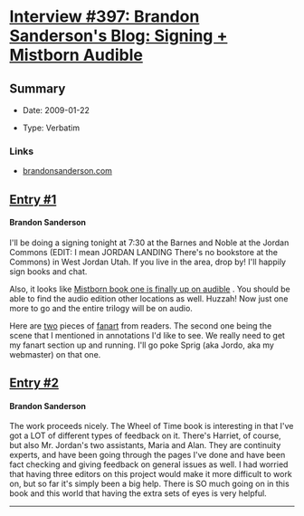 # [Interview #397: Brandon Sanderson's Blog: Signing + Mistborn Audible](https://www.theoryland.com/intvmain.php?i=397)

## Summary

- Date: 2009-01-22

- Type: Verbatim

### Links

- [brandonsanderson.com](http://www.brandonsanderson.com/blog/752/Signing--Mistborn-Audible)


## [Entry #1](https://www.theoryland.com/intvmain.php?i=397#1)

#### Brandon Sanderson

I'll be doing a signing tonight at 7:30 at the Barnes and Noble at the Jordan Commons (EDIT: I mean JORDAN LANDING There's no bookstore at the Commons) in West Jordan Utah. If you live in the area, drop by! I'll happily sign books and chat.

Also, it looks like
[Mistborn book one is finally up on audible](http://www.audible.com/adbl/site/enSearch/searchResults.jsp?BV_UseBVCookie=Yes&N=0&Ntx=mode%2Bmatchallpartial&D=mistborn&Dx=mode%2Bmatchallpartial&Ntk=S_Keywords&Ntt=mistborn&x=0&y=0)
. You should be able to find the audio edition other locations as well. Huzzah! Now just one more to go and the entire trilogy will be on audio.

Here are
[two](http://platypus.slothradio.com/Platypus/Art_files/Media/Mistborn/Mistborn.jpg)
pieces of
[fanart](http://fc33.deviantart.com/fs41/f/2009/014/d/4/Vin_in_Mist_with_Koloss_by_Zlurpo.jpg)
from readers. The second one being the scene that I mentioned in annotations I'd like to see. We really need to get my fanart section up and running. I'll go poke Sprig (aka Jordo, aka my webmaster) on that one.

## [Entry #2](https://www.theoryland.com/intvmain.php?i=397#2)

#### Brandon Sanderson

The work proceeds nicely. The Wheel of Time book is interesting in that I've got a LOT of different types of feedback on it. There's Harriet, of course, but also Mr. Jordan's two assistants, Maria and Alan. They are continuity experts, and have been going through the pages I've done and have been fact checking and giving feedback on general issues as well. I had worried that having three editors on this project would make it more difficult to work on, but so far it's simply been a big help. There is SO much going on in this book and this world that having the extra sets of eyes is very helpful.


---

